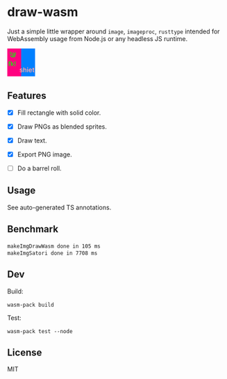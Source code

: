 # draw-wasm

Just a simple little wrapper around `image`, `imageproc`, `rusttype` intended for WebAssembly usage from Node.js or any headless JS runtime.

![test image](/draw-wasm/tests/test-1.png?raw=true)


## Features

- [x] Fill rectangle with solid color.
- [x] Draw PNGs as blended sprites.
- [x] Draw text.
- [x] Export PNG image.
- [ ] Do a barrel roll.


## Usage

See auto-generated TS annotations.


## Benchmark

```
makeImgDrawWasm done in 105 ms
makeImgSatori done in 7708 ms
```


## Dev

Build:

```
wasm-pack build
```

Test:

```
wasm-pack test --node
```


## License

MIT
